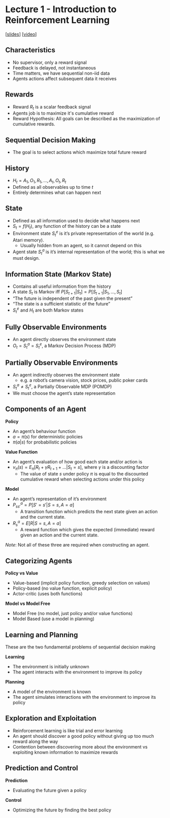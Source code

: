 # Lecture 1 - Introduction to Reinforcement Learning

[[slides](http://www0.cs.ucl.ac.uk/staff/d.silver/web/Teaching_files/intro_RL.pdf)]
[[video](https://www.youtube.com/watch?v=2pWv7GOvuf0)]

## Characteristics
- No supervisor, only a reward signal
- Feedback is delayed, not instantaneous
- Time matters, we have sequential non-iid data
- Agents actions affect subsequent data it receives
## Rewards
- Reward $R_t$ is a scalar feedback signal
- Agents job is to maximize it's cumulative reward
- Reward Hypothesis: All goals can be described as the maximization of cumulative rewards.
## Sequential Decision Making
- The goal is to select actions which maximize total future reward
## History
- $H_t = A_1, O_1, R_1, ..., A_t, O_t, R_t$
- Defined as all observables up to time $t$
- Entirely determines what can happen next
## State
- Defined as all information used to decide what happens next
- $S_t = f(H_t)$, any function of the history can be a state
- Environment state $S_t^e$ is it’s private representation of the world (e.g. Atari memory).
  - Usually hidden from an agent, so it cannot depend on this
- Agent state $S_t^a$ is it’s internal representation of the world; this is what we must design.
## Information State (Markov State)
- Contains all useful information from the history
- A state $S_t$ is Markov iff $P[S_{t+1}|S_t] = P[S_{t+1}|S_1,...,S_t]$
- “The future is independent of the past given the present”
- “The state is a sufficient statistic of the future”
- $S_t^e$ and $H_t$ are both Markov states
## Fully Observable Environments
- An agent directly observes the environment state
- $O_t = S_t^a = S_t^e$, a Markov Decision Process (MDP)
## Partially Observable Environments
- An agent indirectly observes the environment state
  - e.g. a robot’s camera vision, stock prices, public poker cards
- $S_t^a \neq S_t^e$, a Partially Observable MDP (POMDP)
- We must choose the agent’s state representation
## Components of an Agent

**Policy**

- An agent’s behaviour function
- $a = \pi(s)$ for deterministic policies
- $\pi(a|s)$ for probabilistic policies

**Value Function**

- An agent’s evaluation of how good each state and/or action is
- $v_{\pi}(s) = E_{\pi}[R_t + \gamma R_{t+1} + ... | S_t=s]$, where $\gamma$ is a discounting factor
  - The value of state $s$ under policy $\pi$ is equal to the discounted cumulative reward when selecting actions under this policy

**Model**

- An agent’s representation of it’s environment
- $P_{ss'}^a = P[S'=s'|S=s, A=a]$
  - A transition function which predicts the next state given an action and the current state.
- $R_s^a = E[R|S=s, A=a]$
  - A reward function which gives the expected (immediate) reward given an action and the current state.

*Note*: Not all of these three are required when constructing an agent.

## Categorizing Agents

**Policy vs Value**

- Value-based (implicit policy function, greedy selection on values)
- Policy-based (no value function, explicit policy)
- Actor-critic (uses both functions)

**Model vs Model Free**

- Model Free (no model, just policy and/or value functions)
- Model Based (use a model in planning)
## Learning and Planning

These are the two fundamental problems of sequential decision making

**Learning**

- The environment is initially unknown
- The agent interacts with the environment to improve its policy

**Planning**

- A model of the environment is known
- The agent simulates interactions with the environment to improve its policy
## Exploration and Exploitation
- Reinforcement learning is like trial and error learning
- An agent should discover a good policy without giving up too much reward along the way
- Contention between discovering more about the environment vs exploiting known information to maximize rewards
## Prediction and Control

**Prediction**

- Evaluating the future given a policy

**Control**

- Optimizing the future by finding the best policy

